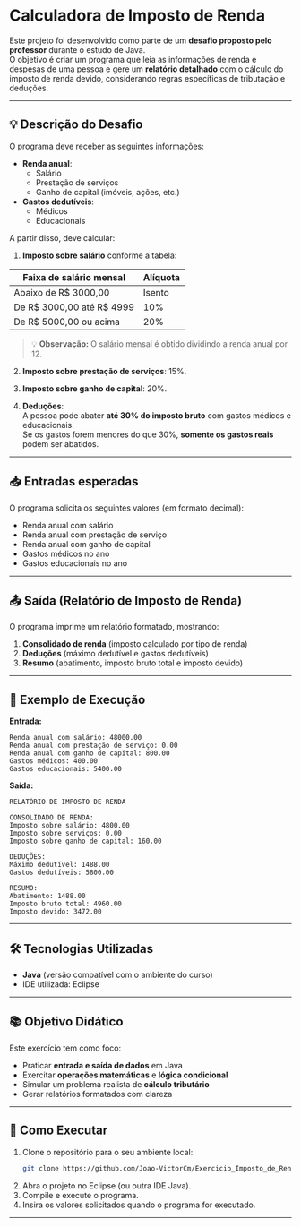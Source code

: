 
# Calculadora de Imposto de Renda

Este projeto foi desenvolvido como parte de um **desafio proposto pelo professor** durante o estudo de Java.  
O objetivo é criar um programa que leia as informações de renda e despesas de uma pessoa e gere um **relatório detalhado** com o cálculo do imposto de renda devido, considerando regras específicas de tributação e deduções.

---

## 💡 Descrição do Desafio

O programa deve receber as seguintes informações:

- **Renda anual**:
  - Salário
  - Prestação de serviços
  - Ganho de capital (imóveis, ações, etc.)
- **Gastos dedutíveis**:
  - Médicos
  - Educacionais

A partir disso, deve calcular:

1. **Imposto sobre salário** conforme a tabela:

| Faixa de salário mensal   | Alíquota |
|---------------------------|----------|
| Abaixo de R$ 3000,00      | Isento   |
| De R$ 3000,00 até R$ 4999 | 10%      |
| De R$ 5000,00 ou acima    | 20%      |

> 💡 **Observação:** O salário mensal é obtido dividindo a renda anual por 12.

2. **Imposto sobre prestação de serviços**: 15%.

3. **Imposto sobre ganho de capital**: 20%.

4. **Deduções**:  
   A pessoa pode abater **até 30% do imposto bruto** com gastos médicos e educacionais.  
   Se os gastos forem menores do que 30%, **somente os gastos reais** podem ser abatidos.

---

## 📥 Entradas esperadas

O programa solicita os seguintes valores (em formato decimal):

- Renda anual com salário
- Renda anual com prestação de serviço
- Renda anual com ganho de capital
- Gastos médicos no ano
- Gastos educacionais no ano

---

## 📤 Saída (Relatório de Imposto de Renda)

O programa imprime um relatório formatado, mostrando:

1. **Consolidado de renda** (imposto calculado por tipo de renda)
2. **Deduções** (máximo dedutível e gastos dedutíveis)
3. **Resumo** (abatimento, imposto bruto total e imposto devido)

---

## 📝 Exemplo de Execução

**Entrada:**

```
Renda anual com salário: 48000.00
Renda anual com prestação de serviço: 0.00
Renda anual com ganho de capital: 800.00
Gastos médicos: 400.00
Gastos educacionais: 5400.00
```

**Saída:**

```
RELATÓRIO DE IMPOSTO DE RENDA

CONSOLIDADO DE RENDA:
Imposto sobre salário: 4800.00
Imposto sobre serviços: 0.00
Imposto sobre ganho de capital: 160.00

DEDUÇÕES:
Máximo dedutível: 1488.00
Gastos dedutíveis: 5800.00

RESUMO:
Abatimento: 1488.00
Imposto bruto total: 4960.00
Imposto devido: 3472.00
```

---

## 🛠️ Tecnologias Utilizadas

- **Java** (versão compatível com o ambiente do curso)
- IDE utilizada: Eclipse

---

## 📚 Objetivo Didático

Este exercício tem como foco:

- Praticar **entrada e saída de dados** em Java
- Exercitar **operações matemáticas** e **lógica condicional**
- Simular um problema realista de **cálculo tributário**
- Gerar relatórios formatados com clareza

---

## 🚀 Como Executar

1. Clone o repositório para o seu ambiente local:
   ```bash
   git clone https://github.com/Joao-VictorCm/Exercicio_Imposto_de_Renda_com_Java.git
   ```
2. Abra o projeto no Eclipse (ou outra IDE Java).
3. Compile e execute o programa.
4. Insira os valores solicitados quando o programa for executado.

---



